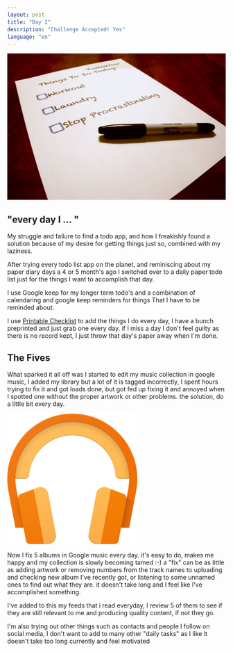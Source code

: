 ```yaml
---
layout: post
title: "Day 2"
description: "Challenge Accepted! Yes"
language: "en"
---
```


![Cover](/assets/img/posts/to-do-list.jpg)

## "every day I ... "
My struggle and failure to find a todo app, and how I freakishly found a solution because of my desire for getting things just so, combined with my laziness.
<!-- more -->

After trying every todo list app on the planet, and reminiscing about my paper diary days
a 4 or 5 month's ago I switched over to a daily paper todo list just for the things I want to accomplish that day.

I use Google keep for my longer term todo's and a combination of calendaring and google keep reminders for things That I have to be reminded about.

I use [Printable Checklist](http://printablechecklist.org/) to add the things I do every day, I have a bunch preprinted and just grab one every day.
if I miss a day I don't feel guilty as there is no record kept, I just throw that day's paper away when I'm done.

## The Fives

What sparked it all off was I started to edit my music collection in google music, I added my library but a lot of it is tagged incorrectly,
I spent hours trying to fix it and got loads done, but got fed up fixing it and annoyed when I spotted one without the proper artwork or other problems.
the solution, do a little bit every day.

![Goofle Music](/assets/img/posts/googlemusic.png)


Now I fix 5 albums in Google music every day. it's easy to do, makes me happy and my collection is slowly becoming tamed :-)
a "fix" can be as little as adding artwork or removing numbers from the track names to uploading and checking new album I've recently got, or listening to some unnamed ones to find out what they are. it doesn't take long and I feel like I've accomplished something.

I've added to this my feeds that i read everyday, I review 5 of them to see if they are still relevant to me and producing quality content, if not they go.

I'm also trying out other things such as contacts and people I follow on social media, I don't want to add to many other "daily tasks" as I like it doesn't take too long currently and feel motivated


